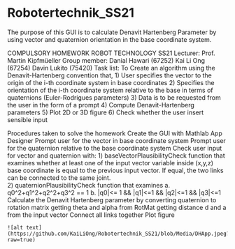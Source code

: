 # Robotertechnik_SS21
The purpose of this GUI is to calculate Denavit Hartenberg Parameter by using vector and quaternion orientation in the base coordinate system.

COMPULSORY HOMEWORK ROBOT TECHNOLOGY SS21
    Lecturer: Prof. Martin Kipfmüeller
    Group member:
                   Danial Hawari (67252)
                   Kai Li Ong    (67254)
                   Davin Lukito  (75420)
    Task list:
    To Create an algorithm using the Denavit-Hartenberg convention that,
    1) User specifies the vector to the origin of the i-th coordinate system in base coordinates
    2) Specifies the orientation of the i-th coordinate system relative to the base in terms of quaternions (Euler-Rodrigues parameters)
    3) Data is to be requested from the user in the form of a prompt
    4) Compute Denavit-Hartenberg parameters
    5) Plot 2D or 3D figure
    6) Check whether the user insert sensible input

Procedures taken to solve the homework
    Create the GUI with Mathlab App Designer
    Prompt user for the vector in base coordinate system
    Prompt user for the quaternion relative to the base coordinate system
    Check user input for vector and quaternion with:
        1) baseVectorPlausibilityCheck function that examines whether at least one of the input vector variable inside (x,y,z) base coordinate is equal to the previous input vector. If equal, the two links can be connected to the same joint.      
        2) quaternionPlausibilityCheck function that examines
            a. q0^2+q1^2+q2^2+q3^2 == 1
            b. |q0|<= 1 && |q1|<=1 && |q2|<=1 && |q3|<=1
    Calculate the Denavit Hartenberg parameter by converting quaternion to rotation matrix getting theta and alpha from RotMat getting distance d and a from the input vector
    Connect all links together
    Plot figure
    
    ![alt text](https://github.com/KaiLiOng/Robotertechnik_SS21/blob/Media/DHApp.jpeg?raw=true)
